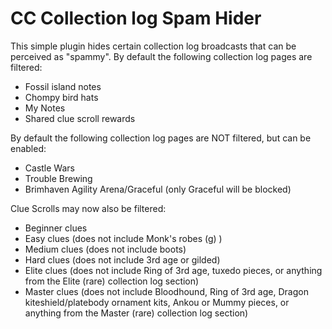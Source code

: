 # CC Collection log Spam Hider

This simple plugin hides certain collection log broadcasts that can be perceived as "spammy".
By default the following collection log pages are filtered:
- Fossil island notes
- Chompy bird hats
- My Notes
- Shared clue scroll rewards

By default the following collection log pages are NOT filtered, but can be enabled:
- Castle Wars
- Trouble Brewing
- Brimhaven Agility Arena/Graceful (only Graceful will be blocked)

Clue Scrolls may now also be filtered:
- Beginner clues
- Easy clues (does not include Monk's robes (g) )
- Medium clues (does not include boots)
- Hard clues (does not include 3rd age or gilded)
- Elite clues (does not include Ring of 3rd age, tuxedo pieces, or anything from the Elite (rare) collection log section)
- Master clues (does not include Bloodhound, Ring of 3rd age, Dragon kiteshield/platebody ornament kits, Ankou or Mummy pieces, or anything from the Master (rare) collection log section)
